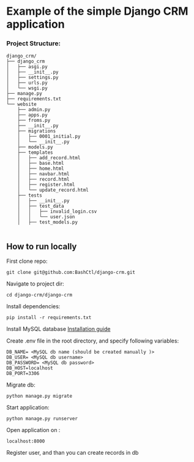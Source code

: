 # Example of the simple Django CRM application

### Project Structure:
````
django_crm/
├── django_crm
│   ├── asgi.py
│   ├── __init__.py
│   ├── settings.py
│   ├── urls.py
│   └── wsgi.py
├── manage.py
├── requirements.txt
└── website
    ├── admin.py
    ├── apps.py
    ├── froms.py
    ├── __init__.py
    ├── migrations
    │   ├── 0001_initial.py
    │   └── __init__.py
    ├── models.py
    ├── templates
    │   ├── add_record.html
    │   ├── base.html
    │   ├── home.html
    │   ├── navbar.html
    │   ├── record.html
    │   ├── register.html
    │   └── update_record.html
    ├── tests
    │   ├── __init__.py
    │   ├── test_data
    │   │   ├── invalid_login.csv
    │   │   └── user.json
    │   ├── test_models.py


````

## How to run locally
First clone repo:
````
git clone git@github.com:BashCtl/django-crm.git
````
Navigate to project dir:
````
cd django-crm/django-crm
````
Install dependencies:
````
pip install -r requirements.txt
````
Install MySQL database [Installation guide](https://dev.mysql.com/doc/refman/8.0/en/installing.html)

Create .env file in the root directory, and specify following variables:
````
DB_NAME= <MySQL db name (should be created manually )>
DB_USER= <MySQL db username>
DB_PASSWORD= <MySQL db password>
DB_HOST=localhost
DB_PORT=3306

````

Migrate db:
````
python manage.py migrate
````

Start application:

````
python manage.py runserver
````

Open application on :
````
localhost:8000
````

Register user, and than you can create records in db
